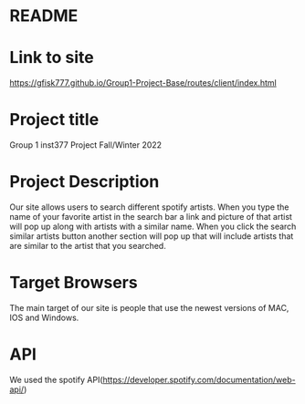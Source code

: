 # README

# Link to site
https://gfisk777.github.io/Group1-Project-Base/routes/client/index.html

# Project title
Group 1 inst377 Project Fall/Winter 2022

# Project Description
Our site allows users to search different spotify artists. When you type the name of your favorite artist in the search bar a link and picture of that artist will pop up along with artists with a similar name. When you click the search similar artists button another section will pop up that will include artists that are similar to the artist that you searched.

# Target Browsers
The main target of our site is people that use the newest versions of MAC, IOS and Windows.

# API
We used the spotify API(https://developer.spotify.com/documentation/web-api/)
